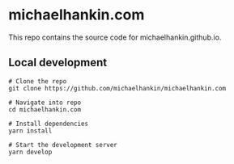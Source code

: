 # michaelhankin.com

This repo contains the source code for michaelhankin.github.io.

## Local development

```shell
# Clone the repo
git clone https://github.com/michaelhankin/michaelhankin.com

# Navigate into repo
cd michaelhankin.com

# Install dependencies
yarn install

# Start the development server
yarn develop
```
